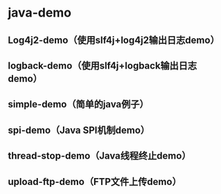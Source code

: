 # java-demo
## Log4j2-demo（使用slf4j+log4j2输出日志demo）
## logback-demo（使用slf4j+logback输出日志demo）
## simple-demo（简单的java例子）
## spi-demo（Java SPI机制demo）
## thread-stop-demo（Java线程终止demo）
## upload-ftp-demo（FTP文件上传demo）